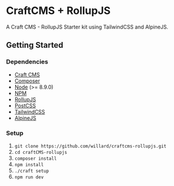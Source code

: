 # CraftCMS + RollupJS
A Craft CMS - RollupJS Starter kit using TailwindCSS and AlpineJS. 

## Getting Started

### Dependencies

* [Craft CMS](https://craftcms.com/)
* [Composer](https://getcomposer.org/)
* [Node](https://nodejs.org/) (>= 8.9.0)
* [NPM](https://www.npmjs.com/)
* [RollupJS](https://rollupjs.org/guide/en/)
* [PostCSS](https://postcss.org/)
* [TailwindCSS](https://tailwindcss.com/)
* [AlpineJS](https://github.com/alpinejs/alpine)

### Setup
1.  `git clone https://github.com/willard/craftcms-rollupjs.git`
1.  `cd craftCMS-rollupjs`
1.  `composer install`
1.  `npm install`
1.  `./craft setup`
1.  `npm run dev`

